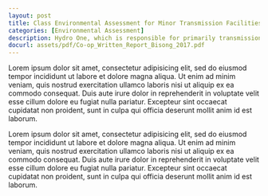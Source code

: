 ```yaml
---
layout: post
title: Class Environmental Assessment for Minor Transmission Facilities Through the Looking Glass of Hydro One
categories: [Environmental Assessment]
description: Hydro One, which is responsible for primarily transmission, and secondarily distribution of electricity throughout Ontario, owns 29,000 circuit kilometres of transmission lines and transmits only in voltages of 500,000 volts, 230,000 volts and 115,000 volts. The company is involved in the construction, refurbishment, maintenance, or decommissioning of transmission lines or transformer stations in the province of Ontario.
docurl: assets/pdf/Co-op_Written_Report_Bisong_2017.pdf
---
```


Lorem ipsum dolor sit amet,  consectetur adipisicing elit,  sed do eiusmod tempor incididunt ut labore et dolore magna aliqua. Ut enim ad minim veniam,  quis nostrud exercitation ullamco laboris nisi ut aliquip ex ea commodo consequat. Duis aute irure dolor in reprehenderit in voluptate velit esse cillum dolore eu fugiat nulla pariatur. Excepteur sint occaecat cupidatat non proident,  sunt in culpa qui officia deserunt mollit anim id est laborum.

Lorem ipsum dolor sit amet,  consectetur adipisicing elit,  sed do eiusmod tempor incididunt ut labore et dolore magna aliqua. Ut enim ad minim veniam,  quis nostrud exercitation ullamco laboris nisi ut aliquip ex ea commodo consequat. Duis aute irure dolor in reprehenderit in voluptate velit esse cillum dolore eu fugiat nulla pariatur. Excepteur sint occaecat cupidatat non proident,  sunt in culpa qui officia deserunt mollit anim id est laborum.
